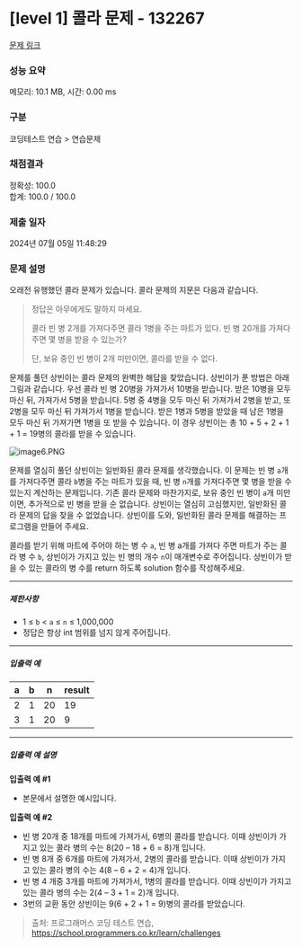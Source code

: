 # [level 1] 콜라 문제 - 132267 

[문제 링크](https://school.programmers.co.kr/learn/courses/30/lessons/132267) 

### 성능 요약

메모리: 10.1 MB, 시간: 0.00 ms

### 구분

코딩테스트 연습 > 연습문제

### 채점결과

정확성: 100.0<br/>합계: 100.0 / 100.0

### 제출 일자

2024년 07월 05일 11:48:29

### 문제 설명

<p>오래전 유행했던 콜라 문제가 있습니다. 콜라 문제의 지문은 다음과 같습니다.</p>

<blockquote>
<p>정답은 아무에게도 말하지 마세요.</p>

<p>콜라 빈 병 2개를 가져다주면 콜라 1병을 주는 마트가 있다. 빈 병 20개를 가져다주면 몇 병을 받을 수 있는가?</p>

<p>단, 보유 중인 빈 병이 2개 미만이면, 콜라를 받을 수 없다.</p>
</blockquote>

<p>문제를 풀던 상빈이는 콜라 문제의 완벽한 해답을 찾았습니다. 상빈이가 푼 방법은 아래 그림과 같습니다. 우선 콜라 빈 병 20병을 가져가서 10병을 받습니다. 받은 10병을 모두 마신 뒤, 가져가서 5병을 받습니다. 5병 중 4병을 모두 마신 뒤 가져가서 2병을 받고, 또 2병을 모두 마신 뒤 가져가서 1병을 받습니다. 받은 1병과 5병을 받았을 때 남은 1병을 모두 마신 뒤 가져가면 1병을 또 받을 수 있습니다. 이 경우 상빈이는 총 10 + 5 + 2 + 1 + 1 = 19병의 콜라를 받을 수 있습니다.</p>

<p><img src="https://grepp-programmers.s3.ap-northeast-2.amazonaws.com/files/production/95ce1c11-2f21-4248-8bfc-e330299cbb9a/image6.PNG" title="" alt="image6.PNG"></p>

<p>문제를 열심히 풀던 상빈이는 일반화된 콜라 문제를 생각했습니다. 이 문제는 빈 병 <code>a</code>개를 가져다주면 콜라 <code>b</code>병을 주는 마트가 있을 때, 빈 병 <code>n</code>개를 가져다주면 몇 병을 받을 수 있는지 계산하는 문제입니다. 기존 콜라 문제와 마찬가지로, 보유 중인 빈 병이 <code>a</code>개 미만이면, 추가적으로 빈 병을 받을 순 없습니다. 상빈이는 열심히 고심했지만, 일반화된 콜라 문제의 답을 찾을 수 없었습니다. 상빈이를 도와, 일반화된 콜라 문제를 해결하는 프로그램을 만들어 주세요.</p>

<p>콜라를 받기 위해 마트에 주어야 하는 병 수 <code>a</code>, 빈 병 a개를 가져다 주면 마트가 주는 콜라 병 수 <code>b</code>, 상빈이가 가지고 있는 빈 병의 개수 <code>n</code>이 매개변수로 주어집니다. 상빈이가 받을 수 있는 콜라의 병 수를 return 하도록 solution 함수를 작성해주세요.</p>

<hr>

<h5>제한사항</h5>

<ul>
<li>1 ≤ <code>b</code> &lt; <code>a</code> ≤ <code>n</code> ≤ 1,000,000</li>
<li>정답은 항상 int 범위를 넘지 않게 주어집니다.</li>
</ul>

<hr>

<h5>입출력 예</h5>
<table class="table">
        <thead><tr>
<th>a</th>
<th>b</th>
<th>n</th>
<th>result</th>
</tr>
</thead>
        <tbody><tr>
<td>2</td>
<td>1</td>
<td>20</td>
<td>19</td>
</tr>
<tr>
<td>3</td>
<td>1</td>
<td>20</td>
<td>9</td>
</tr>
</tbody>
      </table>
<hr>

<h5>입출력 예 설명</h5>

<p><strong>입출력 예 #1</strong></p>

<ul>
<li>본문에서 설명한 예시입니다.</li>
</ul>

<p><strong>입출력 예 #2</strong></p>

<ul>
<li>빈 병 20개 중 18개를 마트에 가져가서, 6병의 콜라를 받습니다. 이때 상빈이가 가지고 있는 콜라 병의 수는 8(20 – 18 + 6 = 8)개 입니다.</li>
<li>빈 병 8개 중 6개를 마트에 가져가서, 2병의 콜라를 받습니다. 이때 상빈이가 가지고 있는 콜라 병의 수는 4(8 – 6 + 2 = 4)개 입니다.</li>
<li>빈 병 4 개중 3개를 마트에 가져가서, 1병의 콜라를 받습니다. 이때 상빈이가 가지고 있는 콜라 병의 수는 2(4 – 3 + 1 = 2)개 입니다.</li>
<li>3번의 교환 동안 상빈이는 9(6 + 2 + 1 = 9)병의 콜라를 받았습니다.</li>
</ul>


> 출처: 프로그래머스 코딩 테스트 연습, https://school.programmers.co.kr/learn/challenges